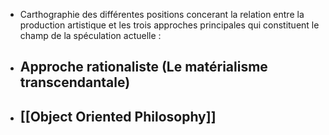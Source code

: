 - Carthographie des différentes positions concerant la relation entre la production artistique et les trois approches principales qui constituent le champ de la spéculation actuelle :
- ## Approche rationaliste (Le matérialisme transcendantale)
- ## [[Object Oriented Philosophy]]